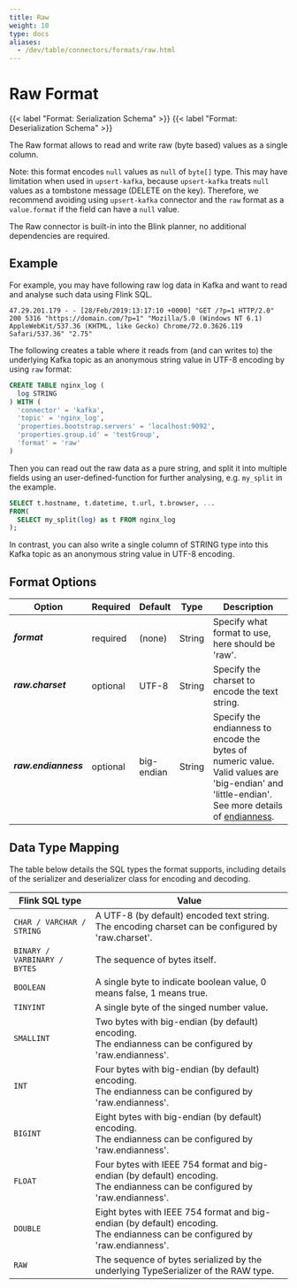 ```yaml
---
title: Raw
weight: 10
type: docs
aliases:
  - /dev/table/connectors/formats/raw.html
---
```

<!--
Licensed to the Apache Software Foundation (ASF) under one
or more contributor license agreements.  See the NOTICE file
distributed with this work for additional information
regarding copyright ownership.  The ASF licenses this file
to you under the Apache License, Version 2.0 (the
"License"); you may not use this file except in compliance
with the License.  You may obtain a copy of the License at

  http://www.apache.org/licenses/LICENSE-2.0

Unless required by applicable law or agreed to in writing,
software distributed under the License is distributed on an
"AS IS" BASIS, WITHOUT WARRANTIES OR CONDITIONS OF ANY
KIND, either express or implied.  See the License for the
specific language governing permissions and limitations
under the License.
-->

# Raw Format

{{< label "Format: Serialization Schema" >}}
{{< label "Format: Deserialization Schema" >}}

The Raw format allows to read and write raw (byte based) values as a single column.

Note: this format encodes `null` values as `null` of `byte[]` type. This may have limitation when used in `upsert-kafka`, because `upsert-kafka` treats `null` values as a tombstone message (DELETE on the key). Therefore, we recommend avoiding using `upsert-kafka` connector and the `raw` format as a `value.format` if the field can have a `null` value.

The Raw connector is built-in into the Blink planner, no additional dependencies are required.

Example
----------------

For example, you may have following raw log data in Kafka and want to read and analyse such data using Flink SQL.

```
47.29.201.179 - - [28/Feb/2019:13:17:10 +0000] "GET /?p=1 HTTP/2.0" 200 5316 "https://domain.com/?p=1" "Mozilla/5.0 (Windows NT 6.1) AppleWebKit/537.36 (KHTML, like Gecko) Chrome/72.0.3626.119 Safari/537.36" "2.75"
```

The following creates a table where it reads from (and can writes to) the underlying Kafka topic as an anonymous string value in UTF-8 encoding by using `raw` format:

```sql
CREATE TABLE nginx_log (
  log STRING
) WITH (
  'connector' = 'kafka',
  'topic' = 'nginx_log',
  'properties.bootstrap.servers' = 'localhost:9092',
  'properties.group.id' = 'testGroup',
  'format' = 'raw'
)
```

Then you can read out the raw data as a pure string, and split it into multiple fields using an user-defined-function for further analysing, e.g. `my_split` in the example.

```sql
SELECT t.hostname, t.datetime, t.url, t.browser, ...
FROM(
  SELECT my_split(log) as t FROM nginx_log
);
```

In contrast, you can also write a single column of STRING type into this Kafka topic as an anonymous string value in UTF-8 encoding.

Format Options
----------------

<table class="table table-bordered">
    <thead>
      <tr>
        <th class="text-left" style="width: 25%">Option</th>
        <th class="text-center" style="width: 8%">Required</th>
        <th class="text-center" style="width: 7%">Default</th>
        <th class="text-center" style="width: 10%">Type</th>
        <th class="text-center" style="width: 50%">Description</th>
      </tr>
    </thead>
    <tbody>
    <tr>
      <td><h5>format</h5></td>
      <td>required</td>
      <td style="word-wrap: break-word;">(none)</td>
      <td>String</td>
      <td>Specify what format to use, here should be 'raw'.</td>
    </tr>
    <tr>
      <td><h5>raw.charset</h5></td>
      <td>optional</td>
      <td style="word-wrap: break-word;">UTF-8</td>
      <td>String</td>
      <td>Specify the charset to encode the text string.</td>
    </tr>
    <tr>
      <td><h5>raw.endianness</h5></td>
      <td>optional</td>
      <td style="word-wrap: break-word;">big-endian</td>
      <td>String</td>
      <td>Specify the endianness to encode the bytes of numeric value. Valid values are 'big-endian' and 'little-endian'.
      See more details of <a href="https://en.wikipedia.org/wiki/Endianness">endianness</a>.</td>
    </tr>
    </tbody>
</table>

Data Type Mapping
----------------

The table below details the SQL types the format supports, including details of the serializer and deserializer class for encoding and decoding.

<table class="table table-bordered">
    <thead>
      <tr>
        <th class="text-left">Flink SQL type</th>
        <th class="text-left">Value</th>
      </tr>
    </thead>
    <tbody>
    <tr>
      <td><code>CHAR / VARCHAR / STRING</code></td>
      <td>A UTF-8 (by default) encoded text string.<br>
       The encoding charset can be configured by 'raw.charset'.</td>
    </tr>
    <tr>
      <td><code>BINARY / VARBINARY / BYTES</code></td>
      <td>The sequence of bytes itself.</td>
    </tr>
    <tr>
      <td><code>BOOLEAN</code></td>
      <td>A single byte to indicate boolean value, 0 means false, 1 means true.</td>
    </tr>
    <tr>
      <td><code>TINYINT</code></td>
      <td>A single byte of the singed number value.</td>
    </tr>
    <tr>
      <td><code>SMALLINT</code></td>
      <td>Two bytes with big-endian (by default) encoding.<br>
       The endianness can be configured by 'raw.endianness'.</td>
    </tr>
    <tr>
      <td><code>INT</code></td>
      <td>Four bytes with big-endian (by default) encoding.<br>
       The endianness can be configured by 'raw.endianness'.</td>
    </tr>
    <tr>
      <td><code>BIGINT</code></td>
      <td>Eight bytes with big-endian (by default) encoding.<br>
       The endianness can be configured by 'raw.endianness'.</td>
    </tr>
    <tr>
      <td><code>FLOAT</code></td>
      <td>Four bytes with IEEE 754 format and big-endian (by default) encoding.<br>
       The endianness can be configured by 'raw.endianness'.</td>
    </tr>
    <tr>
      <td><code>DOUBLE</code></td>
      <td>Eight bytes with IEEE 754 format and big-endian (by default) encoding.<br>
       The endianness can be configured by 'raw.endianness'.</td>
    </tr>
    <tr>
      <td><code>RAW</code></td>
      <td>The sequence of bytes serialized by the underlying TypeSerializer of the RAW type.</td>
    </tr>
    </tbody>
</table>

